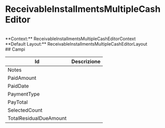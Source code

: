 # ReceivableInstallmentsMultipleCashEditor

<br/>
**Context:** ReceivableInstallmentsMultipleCashEditorContext
<br/>
**Default Layout:** ReceivableInstallmentsMultipleCashEditorLayout



<br/>
## Campi

| Id | Descrizione | 
| --- | --- | 
| Notes |  | 
| PaidAmount |  | 
| PaidDate |  | 
| PaymentType |  | 
| PayTotal |  | 
| SelectedCount |  | 
| TotalResidualDueAmount |  |

